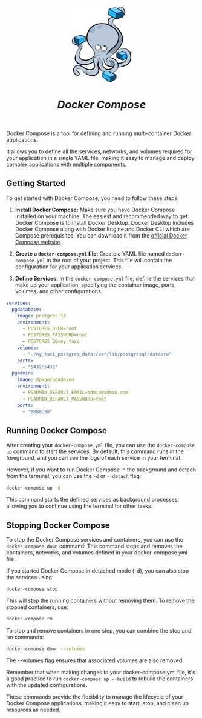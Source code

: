 <br />
<div align="center">
  <a href="#">
    <img src="./assets/docker_compose.png" height="200" alt="Postgres Logo">
  </a>

<h1 align = "center">
<b><i>Docker Compose</i></b>
</h1>

  <p align="center">
  </p>
</div>
<br />

Docker Compose is a tool for defining and running multi-container Docker applications.

It allows you to define all the services, networks, and volumes required for your application in a single YAML file,
making it easy to manage and deploy complex applications with multiple components.

## Getting Started

To get started with Docker Compose, you need to follow these steps:

1. **Install Docker Compose:**
   Make sure you have Docker Compose installed on your machine. The easiest and recommended way to get Docker Compose
   is to install Docker Desktop. Docker Desktop includes Docker Compose along with Docker Engine and Docker CLI which
   are Compose prerequisites.
   You can download it from the [official Docker Compose website](https://docs.docker.com/compose/install/).


2. **Create a `docker-compose.yml` file:**
   Create a YAML file named `docker-compose.yml` in the root of your project. This file will contain the configuration
   for your application services.

3. **Define Services:**
   In the `docker-compose.yml` file, define the services that make up your application, specifying the container image,
   ports, volumes, and other configurations.

  ```yaml
  services:
    pgdatabase:
      image: postgres:13
      environment:
        - POSTGRES_USER=root
        - POSTGRES_PASSWORD=root
        - POSTGRES_DB=ny_taxi
      volumes:
        - "./ny_taxi_postgres_data:/var/lib/postgresql/data:rw"
      ports:
        - "5432:5432"
    pgadmin:
      image: dpage/pgadmin4
      environment:
        - PGADMIN_DEFAULT_EMAIL=admin@admin.com
        - PGADMIN_DEFAULT_PASSWORD=root
      ports:
        - "8080:80"
  ```

## Running Docker Compose

After creating your `docker-compose.yml` file, you can use the `docker-compose up` command to start the services. By
default, this command runs in the foreground, and you can see the logs of each service in your terminal.

However, if you want to run Docker Compose in the background and detach from the terminal, you can use the `-d`
or `--detach` flag:

```bash
docker-compose up -d
```

This command starts the defined services as background processes, allowing you to continue using the terminal
for other tasks.

## Stopping Docker Compose

To stop the Docker Compose services and containers, you can use the `docker-compose down` command:
This command stops and removes the containers, networks, and volumes defined in your docker-compose.yml file.

If you started Docker Compose in detached mode (-d), you can also stop the services using:

```bash
docker-compose stop
```

This will stop the running containers without removing them. To remove the stopped containers, use:

```bash
docker-compose rm
```

To stop and remove containers in one step, you can combine the stop and rm commands:

```bash
docker-compose down --volumes
```

The --volumes flag ensures that associated volumes are also removed.

Remember that when making changes to your docker-compose.yml file, it's a good practice to run
`docker-compose up --build` to rebuild the containers with the updated configurations.

These commands provide the flexibility to manage the lifecycle of your Docker Compose applications,
making it easy to start, stop, and clean up resources as needed.
